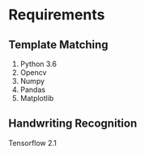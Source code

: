 # Requirements

## Template Matching
1) Python 3.6
2) Opencv
3) Numpy
4) Pandas
5) Matplotlib

## Handwriting Recognition
Tensorflow 2.1
